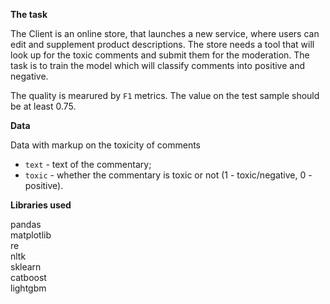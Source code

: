 **The task**

The Client is an online store, that launches a new service, where users can edit and supplement product descriptions. The store needs a tool that will look up for the toxic comments and submit them for the moderation.
The task is to train the model which will classify comments into positive and negative. 

The quality is mearured by `F1` metrics. The value on the test sample should be at least 0.75.

**Data**

Data with markup on the toxicity of comments

 - `text` - text of the commentary;
 - `toxic` - whether the commentary is toxic or not (1 - toxic/negative, 0 - positive).
 
**Libraries used**

pandas <br/>
matplotlib <br/>
re <br/>
nltk <br/>
sklearn <br/>
catboost <br/>
lightgbm
